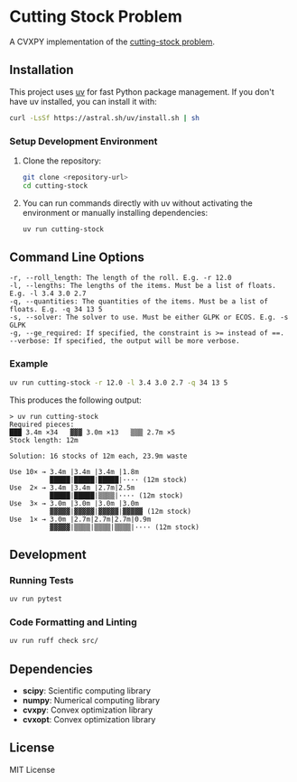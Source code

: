 # Cutting Stock Problem

A CVXPY implementation of the [cutting-stock problem](https://en.wikipedia.org/wiki/Cutting_stock_problem).

## Installation

This project uses [uv](https://docs.astral.sh/uv/) for fast Python package management. If you don't have uv installed, you can install it with:

```bash
curl -LsSf https://astral.sh/uv/install.sh | sh
```

### Setup Development Environment

1. Clone the repository:

   ```bash
   git clone <repository-url>
   cd cutting-stock
   ```

2. You can run commands directly with uv without activating the environment or manually installing dependencies:

   ```bash
   uv run cutting-stock
   ```

## Command Line Options

``` console
-r, --roll_length: The length of the roll. E.g. -r 12.0
-l, --lengths: The lengths of the items. Must be a list of floats. E.g. -l 3.4 3.0 2.7
-q, --quantities: The quantities of the items. Must be a list of floats. E.g. -q 34 13 5
-s, --solver: The solver to use. Must be either GLPK or ECOS. E.g. -s GLPK
-g, --ge_required: If specified, the constraint is >= instead of ==.
--verbose: If specified, the output will be more verbose.
```

### Example

```bash
uv run cutting-stock -r 12.0 -l 3.4 3.0 2.7 -q 34 13 5
```

This produces the following output:

```console
> uv run cutting-stock
Required pieces:
███ 3.4m ×34   ▓▓▓ 3.0m ×13   ▒▒▒ 2.7m ×5
Stock length: 12m

Solution: 16 stocks of 12m each, 23.9m waste

Use 10× → 3.4m |3.4m |3.4m |1.8m
          █████|█████|█████|···· (12m stock)
Use  2× → 3.4m |3.4m |2.7m|2.5m
          █████|█████|▒▒▒▒|···· (12m stock)
Use  3× → 3.0m |3.0m |3.0m |3.0m 
          ▓▓▓▓▓|▓▓▓▓▓|▓▓▓▓▓|▓▓▓▓▓ (12m stock)
Use  1× → 3.0m |2.7m|2.7m|2.7m|0.9m
          ▓▓▓▓▓|▒▒▒▒|▒▒▒▒|▒▒▒▒|···· (12m stock)
```

## Development

### Running Tests

```bash
uv run pytest
```

### Code Formatting and Linting

```bash
uv run ruff check src/
```

## Dependencies

- **scipy**: Scientific computing library
- **numpy**: Numerical computing library
- **cvxpy**: Convex optimization library
- **cvxopt**: Convex optimization library

## License

MIT License
